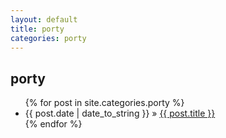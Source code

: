 ```yaml
---
layout: default
title: porty
categories: porty
---
```


<div id="home">
    <h2>porty</h2>
      <ul class="posts">
    {% for post in site.categories.porty %}
      <li><span>{{ post.date | date_to_string }}</span> &raquo; <a href="{{ post.url }}">{{ post.title }}</a></li>
    {% endfor %}
  </ul>
</div>